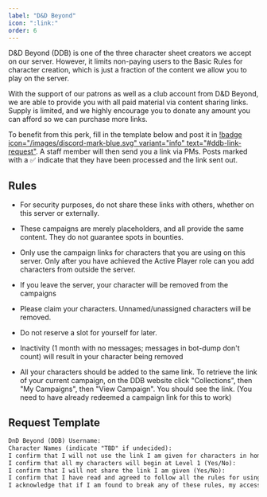 ```yaml
---
label: "D&D Beyond"
icon: ":link:"
order: 6
---
```

<style>
h1:before { 
  content: "🔗 ";
}
</style>

D&D Beyond (DDB) is one of the three character sheet creators we accept on our server. However, it limits non-paying users to the Basic Rules for character creation, which is just a fraction of the content we allow you to play on the server.

With the support of our patrons as well as a club account from D&D Beyond, we are able to provide you with all paid material via content sharing links. Supply is limited, and we highly encourage you to donate any amount you can afford so we can purchase more links.

To benefit from this perk, fill in the template below and post it in [!badge icon="/images/discord-mark-blue.svg" variant="info" text="#ddb-link-request"](https://discord.com/channels/512870694883950598/756319993616138310). A staff member will then send you a link via PMs. Posts marked with a ✅ indicate that they have been processed and the link sent out.

## Rules

- For security purposes, do not share these links with others, whether on this server or externally.

- These campaigns are merely placeholders, and all provide the same content. They do not guarantee spots in bounties.

- Only use the campaign links for characters that you are using on this server. Only after you have achieved the Active Player role can you add characters from outside the server.

- If you leave the server, your character will be removed from the campaigns

- Please claim your characters. Unnamed/unassigned characters will be removed.

- Do not reserve a slot for yourself for later. 

- Inactivity (1 month with no messages; messages in bot-dump don't count) will result in your character being removed

- All your characters should be added to the same link. To retrieve the link of your current campaign, on the DDB website click "Collections", then "My Campaigns", then "View Campaign". You should see the link. (You need to have already redeemed a campaign link for this to work)

## Request Template

```md 
DnD Beyond (DDB) Username: 
Character Names (indicate "TBD" if undecided): 
I confirm that I will not use the link I am given for characters in home games or external servers (Yes/No): 
I confirm that all my characters will begin at Level 1 (Yes/No): 
I confirm that I will not share the link I am given (Yes/No): 
I confirm that I have read and agreed to follow all the rules for using the DDB links (Yes/No): 
I acknowledge that if I am found to break any of these rules, my access to the DDB links may be revoked without notice (Yes/No): 
```